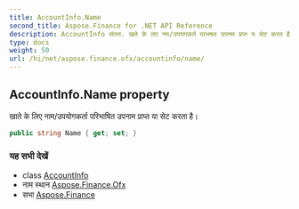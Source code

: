 ```yaml
---
title: AccountInfo.Name
second_title: Aspose.Finance for .NET API Reference
description: AccountInfo संपत्त. खते के लए नम/उपयगकर्त परभषत उपनम प्रप्त य सेट करत है
type: docs
weight: 50
url: /hi/net/aspose.finance.ofx/accountinfo/name/
---
```

## AccountInfo.Name property

खाते के लिए नाम/उपयोगकर्ता परिभाषित उपनाम प्राप्त या सेट करता है।

```csharp
public string Name { get; set; }
```

### यह सभी देखें

* class [AccountInfo](../)
* नाम स्थान [Aspose.Finance.Ofx](../../accountinfo/)
* सभा [Aspose.Finance](../../../)


